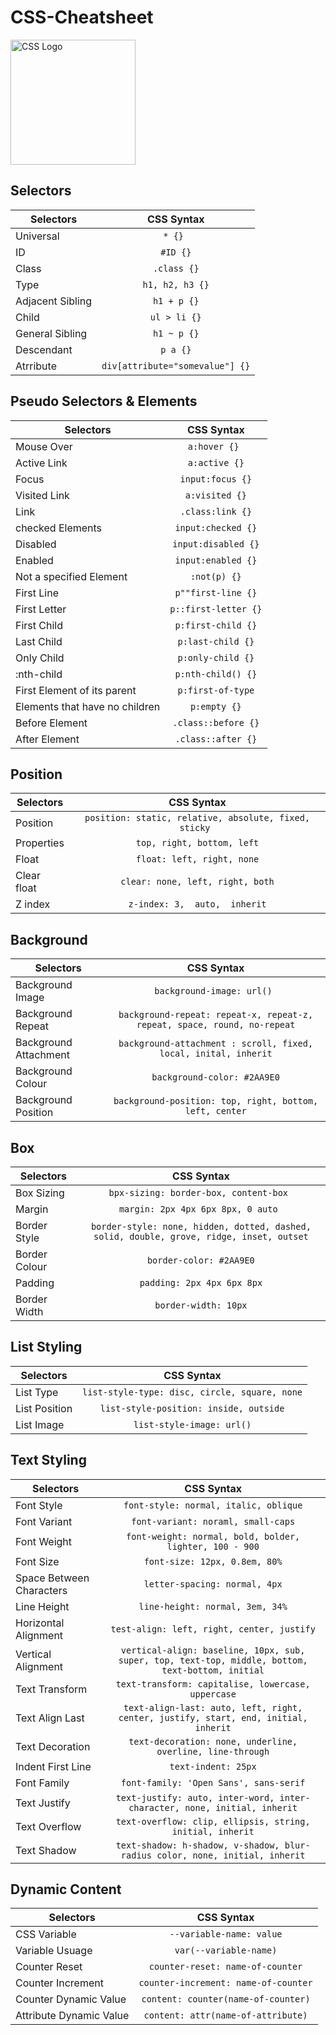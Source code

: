 # CSS-Cheatsheet

<img src="https://upload.wikimedia.org/wikipedia/commons/thumb/3/3d/CSS.3.svg/1200px-CSS.3.svg.png" alt="CSS Logo" width="200px">

## Selectors

| Selectors        | CSS Syntax                            |
| ---------------- |:-------------------------------------:|
| Universal        | ```* {} ```                           |
| ID               | ``` #ID {} ```                        |
| Class            | ``` .class {} ```                     |
| Type             | ``` h1, h2, h3 {} ```                 |
| Adjacent Sibling | ``` h1 + p {} ```                     |
| Child            | ``` ul > li {} ```                    |
| General Sibling  | ``` h1 ~ p {} ```                     |
| Descendant       | ``` p a {} ```                        |
| Atrribute        | ``` div[attribute="somevalue"] {} ``` |

## Pseudo Selectors & Elements

| Selectors                      | CSS Syntax                            |
| ------------------------------ |:-------------------------------------:|
| Mouse Over                     | ```a:hover {} ```                     |
| Active Link                    | ``` a:active {} ```                   |
| Focus                          | ``` input:focus {} ```                |
| Visited Link                   | ``` a:visited {} ```                  |
| Link                           | ``` .class:link {} ```                |
| checked Elements               | ``` input:checked {} ```              |
| Disabled                       | ``` input:disabled {} ```             |
| Enabled                        | ``` input:enabled {} ```              |
| Not a specified Element        | ``` :not(p) {} ```                    |
| First Line                     |  ``` p""first-line {} ```             |
| First Letter                   | ``` p::first-letter {} ```            |
| First Child                    | ``` p:first-child {} ```              |
| Last Child                     | ``` p:last-child {} ```               |
| Only Child                     | ``` p:only-child {} ```               |
| :nth-child                     | ``` p:nth-child() {} ```              |
| First Element of its parent    | ``` p:first-of-type ```               |
| Elements that have no children | ``` p:empty {} ```                    |
| Before Element                 | ``` .class::before {} ```             |
| After Element                  | ``` .class::after {} ```              |

## Position

| Selectors            | CSS Syntax                                                     |
| ---------------------|:--------------------------------------------------------------:|
| Position             | ```position: static, relative, absolute, fixed, sticky ```     |
| Properties           | ``` top, right, bottom, left ```                               |
| Float                | ``` float: left, right, none ```                               |
| Clear float          | ``` clear: none, left, right, both ```                         |
| Z index              | ``` z-index: 3,  auto,  inherit ```                            |


## Background

| Selectors             | CSS Syntax                                                                     |
| ----------------------|:------------------------------------------------------------------------------:|
| Background Image      | ```background-image: url() ```                                                 |
| Background Repeat     | ``` background-repeat: repeat-x, repeat-z, repeat, space, round, no-repeat ``` |
| Background Attachment | ``` background-attachment : scroll, fixed, local, inital, inherit ```          |
| Background Colour     | ``` background-color: #2AA9E0 ```                                              |
| Background Position   | ``` background-position: top, right, bottom, left, center ```                  |

## Box

| Selectors             | CSS Syntax                                                                     |
| ----------------------|:------------------------------------------------------------------------------:|
| Box Sizing     | ```bpx-sizing: border-box, content-box ```                                                 |
| Margin |  ```margin: 2px 4px 6px 8px, 0 auto ```|
| Border Style | ``` border-style: none, hidden, dotted, dashed, solid, double, grove, ridge, inset, outset ``` |
| Border Colour | ``` border-color: #2AA9E0 ``` |
| Padding | ``` padding: 2px 4px 6px 8px ``` |
| Border Width | ``` border-width: 10px ```|

## List Styling

| Selectors             | CSS Syntax                                          |
| ----------------------|:---------------------------------------------------:|
| List Type             | ``` list-style-type: disc, circle, square, none ``` |
| List Position         | ``` list-style-position: inside, outside ```        |
| List Image            | ``` list-style-image: url() ```                     |

## Text Styling

| Selectors                | CSS Syntax                                                                                              |
| -------------------------|:-------------------------------------------------------------------------------------------------------:|
| Font Style               | ``` font-style: normal, italic, oblique ```                                                             |
| Font Variant             | ``` font-variant: noraml, small-caps ```                                                                |
| Font Weight              | ``` font-weight: normal, bold, bolder, lighter, 100 - 900 ```                                           |
| Font Size                | ``` font-size: 12px, 0.8em, 80% ```                                                                     |
| Space Between Characters | ``` letter-spacing: normal, 4px ```                                                                     |
| Line Height              | ``` line-height: normal, 3em, 34% ```                                                                   |
| Horizontal Alignment     | ``` test-align: left, right, center, justify ```                                                        |
| Vertical Alignment       | ``` vertical-align: baseline, 10px, sub, super, top, text-top, middle, bottom, text-bottom, initial ``` |
| Text Transform           | ``` text-transform: capitalise, lowercase, uppercase ```                                                |
| Text Align Last          | ``` text-align-last: auto, left, right, center, justify, start, end, initial, inherit ```               |
| Text Decoration          | ``` text-decoration: none, underline, overline, line-through ```                                        |
| Indent First Line        | ``` text-indent: 25px ```                                                                               |
| Font Family              | ``` font-family: 'Open Sans', sans-serif ```                                                            |
| Text Justify             | ``` text-justify: auto, inter-word, inter-character, none, initial, inherit ```                         |
| Text Overflow            | ``` text-overflow: clip, ellipsis, string, initial, inherit ```                                         |
| Text Shadow              | ``` text-shadow: h-shadow, v-shadow, blur-radius color, none, initial, inherit ```                      |


## Dynamic Content

| Selectors | CSS Syntax |
| ----------|:----------:|
| CSS Variable | ``` --variable-name: value ``` |
| Variable Usuage | ``` var(--variable-name) ``` |
| Counter Reset | ``` counter-reset: name-of-counter ``` |
| Counter Increment | ``` counter-increment: name-of-counter ``` |
| Counter Dynamic Value | ``` content: counter(name-of-counter) ``` |
| Attribute Dynamic Value | ``` content: attr(name-of-attribute) ``` |

